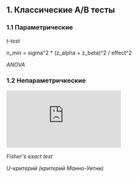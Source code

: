 ## 1. Классические А/В тесты
### 1.1 Параметрические

*t-test*

n_min = sigma^2 * (z_alpha + z_beta)^2 / effect^2

*ANOVA*

### 1.2 Непараметричкеские 

*![Хи-квадрат](http://latex.codecogs.com/svg.latex?%5Cchi%5E2)*

*Fisher's exact test*

*U-критерий (критерий Манно-Уитни)*
